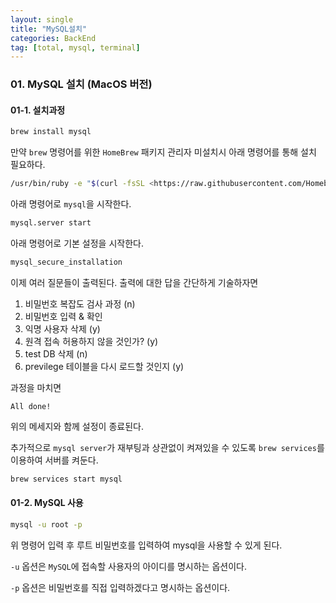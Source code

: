 ```yaml
---
layout: single
title: "MySQL설치"
categories: BackEnd
tag: [total, mysql, terminal]
---
```


### 01. MySQL 설치 (MacOS 버전)

#### 01-1. 설치과정

```bash
brew install mysql
```

만약 `brew` 명령어를 위한 `HomeBrew` 패키지 관리자 미설치시 아래 명령어를 통해 설치 필요하다.

```bash
/usr/bin/ruby -e "$(curl -fsSL <https://raw.githubusercontent.com/Homebrew/install/master/install>)"
```

아래 명령어로 `mysql`을 시작한다.

```bash
mysql.server start
```

아래 명령어로 기본 설정을 시작한다.

```bash
mysql_secure_installation
```

이제 여러 질문들이 출력된다. 출력에 대한 답을 간단하게 기술하자면

1. 비밀번호 복잡도 검사 과정 (n)
2. 비밀번호 입력 & 확인
3. 익명 사용자 삭제 (y)
4. 원격 접속 허용하지 않을 것인가? (y)
5. test DB 삭제 (n)
6. previlege 테이블을 다시 로드할 것인지 (y)

과정을 마치면

```
All done!
```

위의 메세지와 함께 설정이 종료된다.

추가적으로 `mysql server`가 재부팅과 상관없이 켜져있을 수 있도록 `brew services`를 이용하여 서버를 켜둔다.

```bash
brew services start mysql
```

#### 01-2. MySQL 사용

```bash
mysql -u root -p
```

위 명령어 입력 후 루트 비밀번호를 입력하여 mysql을 사용할 수 있게 된다.

`-u` 옵션은 `MySQL`에 접속할 사용자의 아이디를 명시하는 옵션이다.

`-p` 옵션은 비밀번호를 직접 입력하겠다고 명시하는 옵션이다.
